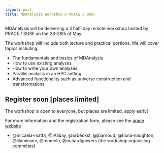 ```yaml
---
layout: post
title: MDAnalysis Workshop @ PRACE / SURF
---
```


MDAnalysis will be delivering a 3 half-day remote workshop hosted by PRACE / SURF on the 26-28th of May.

The workshop will include both lecture and practical portions. We will cover topics including:

* The fundamentals and basics of MDAnalysis
* How to use existing analyses
* How to write your own analyses
* Parallel analysis in an HPC setting
* Advanced functionality such as universe construction and transformations


## Register soon [places limited]

The workshop is open to everyone, but places are limited, apply early!

For more information and the registration form, please see the [prace website](https://events.prace-ri.eu/event/1201/overview)

- @micaela-matta, @IAlibay, @orbeckst, @jbarnoud, @fiona-naughton, @lilyminium, @mnmelo, @richardjgowers (the workshop organising committee)
